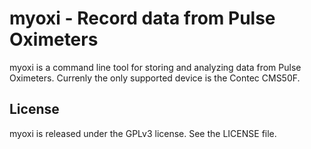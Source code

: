 # myoxi - Record data from Pulse Oximeters

myoxi is a command line tool for storing and analyzing data from Pulse
Oximeters. Currenly the only supported device is the Contec CMS50F.

## License

myoxi is released under the GPLv3 license. See the LICENSE file.
